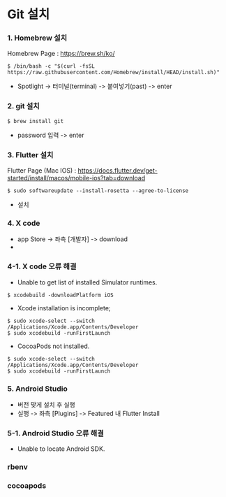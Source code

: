 Git 설치
=============
### 1. Homebrew 설치
Homebrew Page :   https://brew.sh/ko/
```
$ /bin/bash -c "$(curl -fsSL https://raw.githubusercontent.com/Homebrew/install/HEAD/install.sh)"
```
* Spotlight -> 터미널(terminal) -> 붙여넣기(past) -> enter

### 2. git 설치
```
$ brew install git
```
* password 입력 -> enter

### 3. Flutter 설치
Flutter Page (Mac IOS) :   https://docs.flutter.dev/get-started/install/macos/mobile-ios?tab=download
```
$ sudo softwareupdate --install-rosetta --agree-to-license
```
* 설치

### 4. X code
* app Store -> 좌측 [개발자] -> download
* 

### 4-1. X code 오류 해결
* Unable to get list of installed Simulator runtimes.
```
$ xcodebuild -downloadPlatform iOS
```

* Xcode installation is incomplete;
```
$ sudo xcode-select --switch /Applications/Xcode.app/Contents/Developer
$ sudo xcodebuild -runFirstLaunch
```

* CocoaPods not installed.
```
$ sudo xcode-select --switch /Applications/Xcode.app/Contents/Developer
$ sudo xcodebuild -runFirstLaunch
```


### 5. Android Studio
* 버전 맞게 설치 후 실행
* 실행 -> 좌측 [Plugins] -> Featured 내 Flutter Install

### 5-1. Android Studio 오류 해결
* Unable to locate Android SDK.


### rbenv

### cocoapods
